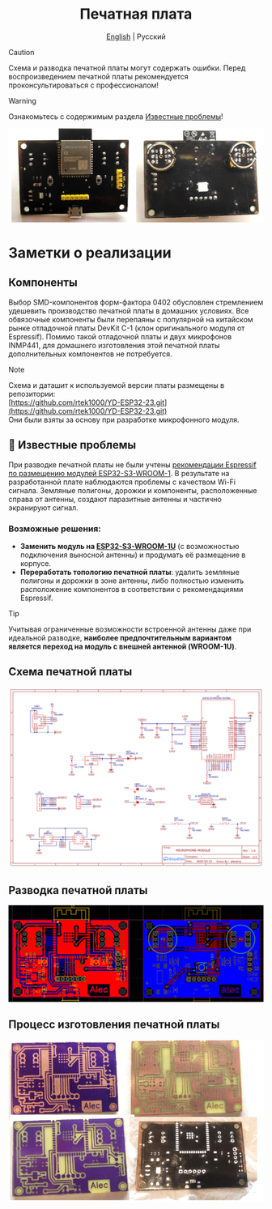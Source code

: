 <div align="center">

# Печатная плата
[English](./README.md) | Русский
</div>

> [!CAUTION]
> Схема и разводка печатной платы могут содержать ошибки. Перед воспроизведением печатной платы рекомендуется проконсультироваться с профессионалом!

> [!WARNING]
> Ознакомьтесь с содержимым раздела [Известные проблемы](#-известные-проблемы)!

![Микрофонный модуль](../img/microphone-module.png)
# Заметки о реализации

## Компоненты

Выбор SMD-компонентов форм-фактора 0402 обусловлен стремлением удешевить производство печатной платы в домашних условиях. Все обвязочные компоненты были перепаяны с популярной на китайском рынке отладочной платы DevKit C-1 (клон оригинального модуля от Espressif). Помимо такой отладочной платы и двух микрофонов INMP441, для домашнего изготовления этой печатной платы дополнительных компонентов не потребуется.

>[!NOTE]
Схема и даташит к используемой версии платы размещены в репозитории:  
[https://github.com/rtek1000/YD-ESP32-23.git](https://github.com/rtek1000/YD-ESP32-23.git)  
Они были взяты за основу при разработке микрофонного модуля.
## 🚨 Известные проблемы

При разводке печатной платы не были учтены [рекомендации Espressif по размещению модулей ESP32-S3-WROOM-1](https://docs.espressif.com/projects/esp-hardware-design-guidelines/en/latest/esp32s3/pcb-layout-design.html#general-principles-of-pcb-layout-for-modules-positioning-a-module-on-a-base-board). В результате на разработанной плате наблюдаются проблемы с качеством Wi-Fi сигнала. Земляные полигоны, дорожки и компоненты, расположенные справа от антенны, создают паразитные антенны и частично экранируют сигнал.

### Возможные решения:

- **Заменить модуль на [ESP32-S3-WROOM-1U](https://www.espressif.com/sites/default/files/documentation/esp32-s3-wroom-1_wroom-1u_datasheet_en.pdf)** (с возможностью подключения выносной антенны) и продумать её размещение в корпусе.
- **Переработать топологию печатной платы**: удалить земляные полигоны и дорожки в зоне антенны, либо полностью изменить расположение компонентов в соответствии с рекомендациями Espressif.

> [!TIP] 
> Учитывая ограниченные возможности встроенной антенны даже при идеальной разводке, **наиболее предпочтительным вариантом является переход на модуль с внешней антенной (WROOM-1U)**.

## Схема печатной платы

![Схема печатной платы](../img/schematic.png)
## Разводка печатной платы

![Разводка печатной платы](../img/pcb-layout.png)
## Процесс изготовления печатной платы

![Процесс изготовления печатной платы](../img/pcb-manufacturing.png)
